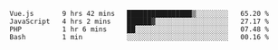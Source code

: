 <!--START_SECTION:waka-->

```text
Vue.js       9 hrs 42 mins   ████████████████▒░░░░░░░░   65.20 %
JavaScript   4 hrs 2 mins    ██████▓░░░░░░░░░░░░░░░░░░   27.17 %
PHP          1 hr 6 mins     ██░░░░░░░░░░░░░░░░░░░░░░░   07.48 %
Bash         1 min           ░░░░░░░░░░░░░░░░░░░░░░░░░   00.16 %
```

<!--END_SECTION:waka-->
